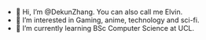 - 👋 Hi, I’m @DekunZhang. You can also call me Elvin.
- 👀 I’m interested in Gaming, anime, technology and sci-fi.
- 🌱 I’m currently learning BSc Computer Science at UCL.

<!---
DekunZhang/DekunZhang is a ✨ special ✨ repository because its `README.md` (this file) appears on your GitHub profile.
You can click the Preview link to take a look at your changes.
--->
